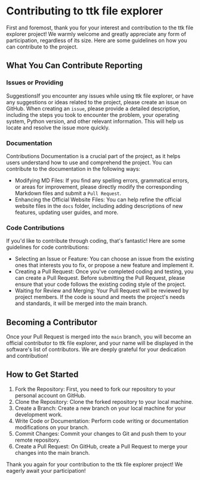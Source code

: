 # Contributing to ttk file explorer

First and foremost, thank you for your interest and contribution to the ttk file explorer project! We warmly welcome and greatly appreciate any form of participation, regardless of its size. Here are some guidelines on how you can contribute to the project.

## What You Can Contribute Reporting 

### **Issues or Providing**

SuggestionsIf you encounter any issues while using ttk file explorer, or have any suggestions or ideas related to the project, please create an issue on GitHub. When creating an `issue`, please provide a detailed description, including the steps you took to encounter the problem, your operating system, Python version, and other relevant information. This will help us locate and resolve the issue more quickly.

### **Documentation**

Contributions Documentation is a crucial part of the project, as it helps users understand how to use and comprehend the project. You can contribute to the documentation in the following ways:
* Modifying MD Files: If you find any spelling errors, grammatical errors, or areas for improvement, please directly modify the corresponding Markdown files and submit a `Pull Request`.
* Enhancing the Official Website Files: You can help refine the official website files in the `docs` folder, including adding descriptions of new features, updating user guides, and more.

### **Code Contributions**

If you'd like to contribute through coding, that's fantastic! Here are some guidelines for code contributions:
* Selecting an Issue or Feature: You can choose an issue from the existing ones that interests you to fix, or propose a new feature and implement it.
* Creating a Pull Request: Once you've completed coding and testing, you can create a Pull Request. Before submitting the Pull Request, please ensure that your code follows the existing coding style of the project.
* Waiting for Review and Merging: Your Pull Request will be reviewed by project members. If the code is sound and meets the project's needs and standards, it will be merged into the main branch.

## Becoming a Contributor

Once your Pull Request is merged into the `main` branch, you will become an official contributor to ttk file explorer, and your name will be displayed in the software's list of contributors. We are deeply grateful for your dedication and contribution!

## How to Get Started

1. Fork the Repository: First, you need to fork our repository to your personal account on GitHub.
2. Clone the Repository: Clone the forked repository to your local machine.
3. Create a Branch: Create a new branch on your local machine for your development work.
4. Write Code or Documentation: Perform code writing or documentation modifications on your branch.
5. Commit Changes: Commit your changes to Git and push them to your remote repository.
6. Create a Pull Request: On GitHub, create a Pull Request to merge your changes into the main branch.

Thank you again for your contribution to the ttk file explorer project! We eagerly await your participation!
